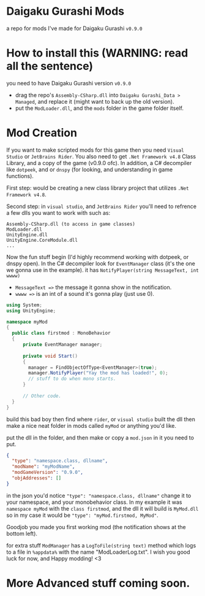 # Daigaku Gurashi Mods
a repo for mods I've made for Daigaku Gurashi `v0.9.0`

# How to install this (WARNING: read all the sentence)
you need to have Daigaku Gurashi version `v0.9.0`
- drag the repo's `Assembly-CSharp.dll` into `Daigaku Gurashi_Data > Managed`, and replace it (might want to back up the old version).
- put the `ModLoader.dll`, and the `mods` folder in the game folder itself.


# Mod Creation

If you want to make scripted mods for this game then you need `Visual Studio` or `JetBrains Rider`. 
You also need to get `.Net Framework v4.8` Class Library, and a copy of the game (v0.9.0 ofc).
In addition, a C# decompiler like `dotpeek`, and or `dnspy` (for looking, and understanding in game functions). 

First step: would be creating a new class library project that utilizes `.Net Framework v4.8`.

Second step: in `visual studio`, and `JetBrains Rider` you'll need to refrence a few dlls you want to work with such as:
```
Assembly-CSharp.dll (to access in game classes)
ModLoader.dll
UnityEngine.dll
UnityEngine.CoreModule.dll
...
```
Now the fun stuff begin (I'd highly recommend working with dotpeek, or dnspy open).
In the C# decompiler look for `EventManager` class (it's the one we gonna use in the example).
it has `NotifyPlayer(string MessageText, int wwww)` 
 - `MessageText =>` the message it gonna show in the notification.
 - `wwww =>` is an int of a sound it's gonna play (just use 0).

```cs
using System;
using UnityEngine;

namespace myMod
{
  public class firstmod : MonoBehavior
  {
      private EventManager manager;
      
      private void Start()
      {
        manager = FindObjectOfType<EventManager>(true);
        manager.NotifyPlayer("Yay the mod has loaded!", 0);
        // stuff to do when mono starts.
      }
      
      // Other code.
  }
}
```

build this bad boy then find where `rider`, or `visual studio` built the dll
then make a nice neat folder in mods called `myMod` or anything you'd like.

put the dll in the folder, and then make or copy a `mod.json` in it you need to put.

```json
{
  "type": "namespace.class, dllname",
  "modName": "myModName",
  "modGameVersion": "0.9.0",
  "objAddresses": []
}
```

in the json you'd notice `"type": "namespace.class, dllname"` change it to your namespace, and your monobehavior class.
In my example it was `namespace myMod` with the `class firstmod`, and the dll it will build is `MyMod.dll` 
so in my case it would be `"type": "myMod.firstmod, MyMod"`.

Goodjob you made you first working mod (the notification shows at the bottom left).

for extra stuff `ModManager` has a `LogToFile(string text)` method which logs to a file in `%appdata%` with the name "ModLoaderLog.txt".
I wish you good luck for now, and Happy modding! <3

# More Advanced stuff coming soon.
